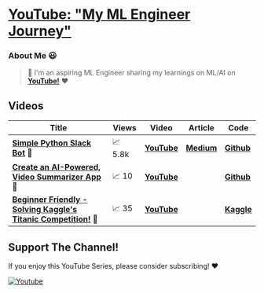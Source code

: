 # [**YouTube: "My ML Engineer Journey"**](https://www.youtube.com/@olivercarmont)

### About Me 😃

> 🤖 I'm an aspiring ML Engineer sharing my learnings on ML/AI on [**YouTube!**](https://www.youtube.com/@olivercarmont) ❤️

## Videos

| Title                                              | Views | Video  | Article | Code | 
| --------------------------------------------------- | ---------- | ------------------ | ------------------ | ------------------ |
| [**Simple Python Slack Bot**](https://www.youtube.com/watch?v=DyzNPAuGtcU&t=26s&ab_channel=OliverCarmont) 🤖 | 📈⁠ ⁠5.8k | [**YouTube**](https://www.youtube.com/watch?v=DyzNPAuGtcU&ab_channel=OliverCarmont)    | [**Medium**](https://olivercarmont.medium.com/how-to-make-a-simple-python-slack-bot-828d4a2f982c)  | [**Github**](https://github.com/olivercarmont/Python-Slack-Bot-In-2022/blob/main/README.md)         |
| [**Create an AI-Powered, Video Summarizer App**](https://www.youtube.com/watch?v=p1xBjx6rnmA&t=984s&ab_channel=OliverCarmont) 🎥 | 📈⁠ ⁠10 | [**YouTube**](https://www.youtube.com/watch?v=p1xBjx6rnmA&t=984s&ab_channel=OliverCarmont)    |   | [**Github**](https://github.com/olivercarmont/youtube-video-summarizer-app/tree/main)        |
| [**Beginner Friendly - Solving Kaggle's Titanic Competition!**](https://www.youtube.com/watch?v=bm8ibKugE-E&feature=youtu.be&ab_channel=OliverCarmont) 🎥 | 📈⁠ ⁠35 | [**YouTube**](https://www.youtube.com/watch?v=bm8ibKugE-E&feature=youtu.be&ab_channel=OliverCarmont)    |   | [**Kaggle**](https://www.kaggle.com/olivercarmont1/youtube-oliver-carmont-titanic-competition)        |






## Support The Channel!
If you enjoy this YouTube Series, please consider subscribing! ❤️

<a href="https://www.youtube.com/@olivercarmont?sub_confirmation=1"><img alt="Youtube" title="Youtube" src="https://img.shields.io/badge/-Subscribe-red?style=for-the-badge&logo=youtube&logoColor=white"/></a>

